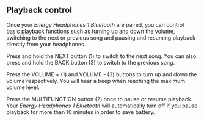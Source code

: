 ## Playback control

Once your *Energy Headphones 1 Bluetooth* are paired, you can control basic playback functions such as turning up and down the volume, switching to the next or previous song and pausing and resuming playback directly from your headphones.

Press and hold the NEXT button (1) to switch to the next song. You can also press and hold the BACK button (3) to switch to the previous song.

Press the VOLUME + (1) and VOLUME - (3) buttons to turn up and down the volume respectively. You will hear a beep when reaching the maximum volume level.

Press the MULTIFUNCTION button (2) once to pause or resume playback. Your *Energy Headphones 1 Bluetooth* will automatically turn off if you pause playback for more than 10 minutes in order to save battery. 

